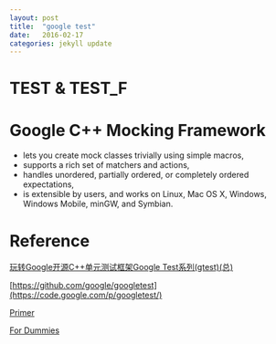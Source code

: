 ```yaml
---
layout: post
title:  "google test"
date:   2016-02-17 
categories: jekyll update
---
```


# TEST & TEST_F 


# Google C++ Mocking Framework

* lets you create mock classes trivially using simple macros,
* supports a rich set of matchers and actions,
* handles unordered, partially ordered, or completely ordered expectations,
* is extensible by users, and works on Linux, Mac OS X, Windows, Windows Mobile, minGW, and Symbian.


# Reference

[玩转Google开源C++单元测试框架Google Test系列(gtest)(总)](http://www.cnblogs.com/coderzh/archive/2009/04/06/1426755.html)

[https://github.com/google/googletest](https://code.google.com/p/googletest/)

[Primer](https://github.com/google/googletest/blob/master/googletest/docs/Primer.md)

[For Dummies](https://code.google.com/p/googlemock/wiki/ForDummies)


